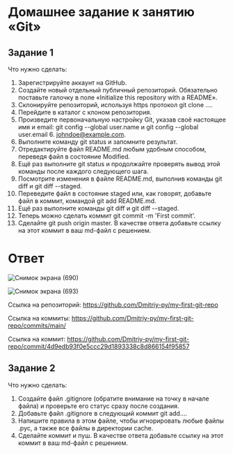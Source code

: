 # Домашнее задание к занятию «Git»


## Задание 1
Что нужно сделать:

1. Зарегистрируйте аккаунт на GitHub.
2. Создайте новый отдельный публичный репозиторий. Обязательно поставьте галочку в поле «Initialize this repository with a README».
3. Склонируйте репозиторий, используя https протокол git clone ....
4. Перейдите в каталог с клоном репозитория.
5. Произведите первоначальную настройку Git, указав своё настоящее имя и email: git config --global user.name и git config --global user.email 6. johndoe@example.com.
6. Выполните команду git status и запомните результат.
7. Отредактируйте файл README.md любым удобным способом, переведя файл в состояние Modified.
8. Ещё раз выполните git status и продолжайте проверять вывод этой команды после каждого следующего шага.
9. Посмотрите изменения в файле README.md, выполнив команды git diff и git diff --staged.
10. Переведите файл в состояние staged или, как говорят, добавьте файл в коммит, командой git add README.md.
11. Ещё раз выполните команды git diff и git diff --staged.
12. Теперь можно сделать коммит git commit -m 'First commit'.
13. Сделайте git push origin master.
В качестве ответа добавьте ссылку на этот коммит в ваш md-файл с решением.


# Ответ

![Снимок экрана (690)](https://github.com/user-attachments/assets/c7e52cf5-a77c-4750-a363-134a7b58b807)

![Снимок экрана (693)](https://github.com/user-attachments/assets/160451be-1d21-4a24-81ec-9e1bfdb5ca50)

Ссылка на репозиторий:     https://github.com/Dmitriy-py/my-first-git-repo

Ссылка на коммиты:         https://github.com/Dmitriy-py/my-first-git-repo/commits/main/

Ссылка на коммит:          https://github.com/Dmitriy-py/my-first-git-repo/commit/4d9edb93f0e5ccc29d1893338c8d866154f95857




## Задание 2
Что нужно сделать:

1. Создайте файл .gitignore (обратите внимание на точку в начале файла) и проверьте его статус сразу после создания.
2. Добавьте файл .gitignore в следующий коммит git add....
3. Напишите правила в этом файле, чтобы игнорировать любые файлы .pyc, а также все файлы в директории cache.
4. Сделайте коммит и пуш.
В качестве ответа добавьте ссылку на этот коммит в ваш md-файл с решением.


